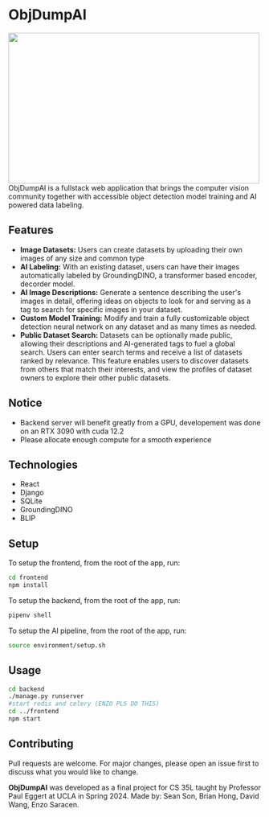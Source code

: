 # ObjDumpAI
<img src="logo.png"
    width="500" 
    height="300"
    margin-left="auto"
    margin-right="auto"
    /><br>
ObjDumpAI is a fullstack web application that brings the computer vision community together with accessible object detection model training and AI powered data labeling.

## Features

- __Image Datasets:__ Users can create datasets by uploading their own images of any size and common type
- __AI Labeling:__ With an existing dataset, users can have their images automatically labeled by GroundingDINO, a transformer based encoder, decorder model.
- __AI Image Descriptions:__ Generate a sentence describing the user's images in detail, offering ideas on objects to look for and serving as a tag to search for specific images in your dataset.
- __Custom Model Training:__ Modify and train a fully customizable object detection neural network on any dataset and as many times as needed. 
- __Public Dataset Search:__ Datasets can be optionally made public, allowing their descriptions and AI-generated tags to fuel a global search. Users can enter search terms and receive a list of datasets ranked by relevance. This feature enables users to discover datasets from others that match their interests, and view the profiles of dataset owners to explore their other public datasets.

## Notice

- Backend server will benefit greatly from a GPU, developement was done on an RTX 3090 with cuda 12.2
- Please allocate enough compute for a smooth experience

## Technologies
- React
- Django
- SQLite
- GroundingDINO
- BLIP

## Setup

To setup the frontend, from the root of the app, run:

```bash
cd frontend
npm install
```
To setup the backend, from the root of the app, run:

```bash
pipenv shell
```

To setup the AI pipeline, from the root of the app, run:

```bash
source environment/setup.sh
```

## Usage

```bash
cd backend
./manage.py runserver
#start redis and celery (ENZO PLS DO THIS)
cd ../frontend
npm start
```

## Contributing

Pull requests are welcome. For major changes, please open an issue first
to discuss what you would like to change.

__ObjDumpAI__ was developed as a final project for CS 35L taught by Professor Paul Eggert at UCLA in Spring 2024. Made by: Sean Son, Brian Hong, David Wang, Enzo Saracen.
